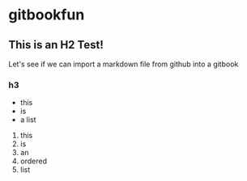 # gitbookfun
## This is an H2 Test!

Let's see if we can import a markdown file from github into a gitbook

### h3
- this
- is
- a list

1. this
2. is
3. an
4. ordered
5. list
